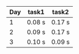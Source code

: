 | Day | task1 | task2 |
| --| ------- | ----- |
| 1 | 0.08 s | 0.17 s |
| 2 | 0.09 s | 0.17 s |
| 3 | 0.10 s | 0.09 s |